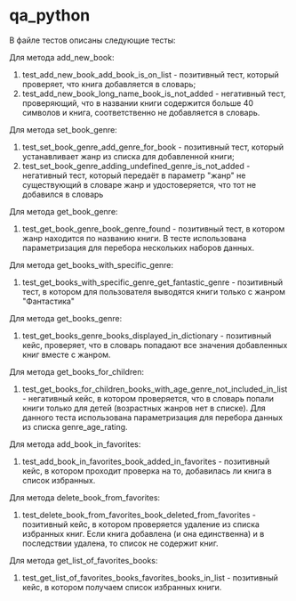 # qa_python
В файле тестов описаны следующие тесты:

Для метода add_new_book:

1. test_add_new_book_add_book_is_on_list - позитивный тест, который проверяет, что книга добавляется в словарь;
2. test_add_new_book_long_name_book_is_not_added - негативный тест, проверяющий, что в названии книги содержится больше 40 символов и книга, соответственно не добавляется в словарь.

Для метода set_book_genre:

1. test_set_book_genre_add_genre_for_book - позитивный тест, который устанавливает жанр из списка для добавленной книги;
2. test_set_book_genre_adding_undefined_genre_is_not_added - негативный тест, который передаёт в параметр "жанр" не существующий в словаре жанр и удостоверяется, что тот не добавился в словарь

Для метода get_book_genre:

1. test_get_book_genre_book_genre_found - позитивный тест, в котором жанр находится по названию книги. 
В тесте использована параметризация для перебора нескольких наборов данных.

Для метода get_books_with_specific_genre:

1. test_get_books_with_specific_genre_get_fantastic_genre - позитивный тест, в котором для пользователя выводятся книги только с жанром "Фантастика"

Для метода get_books_genre:

1. test_get_books_genre_books_displayed_in_dictionary - позитивный кейс, проверяет, что в словарь попадают все значения добавленных книг вместе с жанром.

Для метода get_books_for_children:

1. test_get_books_for_children_books_with_age_genre_not_included_in_list - негативный кейс, в котором проверяется, что в словарь попали книги только для детей (возрастных жанров нет в списке).
Для данного теста использована параметризация для перебора данных из списка genre_age_rating.

Для метода add_book_in_favorites:

1. test_add_book_in_favorites_book_added_in_favorites - позитивный кейс, в котором проходит проверка на то, добавилась ли книга в список избранных.

Для метода delete_book_from_favorites:

1. test_delete_book_from_favorites_book_deleted_from_favorites - позитивный кейс, в котором проверяется удаление из списка избранных книг. Если книга добавлена (и она единственна) и в последствии удалена, то список не содержит книг.

Для метода get_list_of_favorites_books:

1. test_get_list_of_favorites_books_favorites_books_in_list - позитивный кейс, в котором получаем список избранных книги.